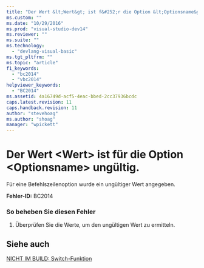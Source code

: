 ```yaml
---
title: "Der Wert &lt;Wert&gt; ist f&#252;r die Option &lt;Optionsname&gt; ung&#252;ltig. | Microsoft Docs"
ms.custom: ""
ms.date: "10/29/2016"
ms.prod: "visual-studio-dev14"
ms.reviewer: ""
ms.suite: ""
ms.technology: 
  - "devlang-visual-basic"
ms.tgt_pltfrm: ""
ms.topic: "article"
f1_keywords: 
  - "bc2014"
  - "vbc2014"
helpviewer_keywords: 
  - "BC2014"
ms.assetid: 4a16749d-acf5-4eac-bbed-2cc37936bcdc
caps.latest.revision: 11
caps.handback.revision: 11
author: "stevehoag"
ms.author: "shoag"
manager: "wpickett"
---
```

# Der Wert &lt;Wert&gt; ist f&#252;r die Option &lt;Optionsname&gt; ung&#252;ltig.
Für eine Befehlszeilenoption wurde ein ungültiger Wert angegeben.  
  
 **Fehler\-ID:** BC2014  
  
### So beheben Sie diesen Fehler  
  
1.  Überprüfen Sie die Werte, um den ungültigen Wert zu ermitteln.  
  
## Siehe auch  
 [NICHT IM BUILD: Switch\-Funktion](http://msdn.microsoft.com/de-de/8320196c-ad40-49d5-a9b8-d1af5dab652f)